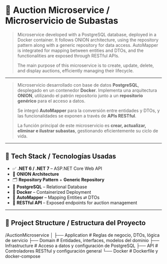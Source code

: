 # 🎯 Auction Microservice / Microservicio de Subastas

> Microservice developed with a PostgreSQL database, deployed in a Docker container. It follows ONION architecture, using the repository pattern along with a generic repository for data access. AutoMapper is integrated for mapping between entities and DTOs, and the functionalities are exposed through RESTful APIs.  
>  
> The main purpose of this microservice is to create, update, delete, and display auctions, efficiently managing their lifecycle.

---

> Microservicio desarrollado con base de datos **PostgreSQL**, desplegado en un contenedor **Docker**. Implementa una arquitectura **ONION**, utilizando el patrón repositorio junto a un **repositorio genérico** para el acceso a datos.  
>  
> Se integró **AutoMapper** para la conversión entre entidades y DTOs, y las funcionalidades se exponen a través de **APIs RESTful**.  
>  
> La función principal de este microservicio es **crear, actualizar, eliminar e ilustrar subastas**, gestionando eficientemente su ciclo de vida.

---

## 🧱 Tech Stack / Tecnologías Usadas

- ✅ **.NET 6 / .NET 7** – ASP.NET Core Web API
- 🧅 **ONION Architecture**
- 🗂 **Repository Pattern** + **Generic Repository**
- 🐘 **PostgreSQL** – Relational Database
- 🐳 **Docker** – Containerized Deployment
- 🔁 **AutoMapper** – Mapping Entities ⇄ DTOs
- 📡 **RESTful API** – Exposed endpoints for auction management

---

## 📂 Project Structure / Estructura del Proyecto

/AuctionMicroservice
│
├── Application # Reglas de negocio, DTOs, lógica de servicio
├── Domain # Entidades, interfaces, modelos del dominio
├── Infrastructure # Acceso a datos y configuración de PostgreSQL
├── API # Controladores RESTful y configuración general
└── Docker # Dockerfile y docker-compose

